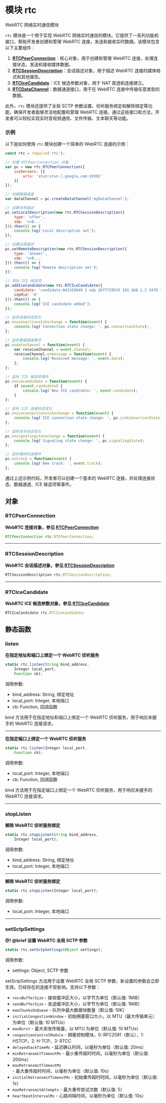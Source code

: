 # 模块 rtc
WebRTC 网络实时通信模块

`rtc` 模块是一个用于实现 WebRTC 网络实时通信的模块。它提供了一系列功能和接口，帮助开发者创建和管理 WebRTC 连接，发送和接收实时数据。该模块包含以下主要组件：

1. **[RTCPeerConnection](../../object/ifs/RTCPeerConnection.md)**：核心对象，用于创建和管理 WebRTC 连接，处理连接状态，发送和接收媒体数据。
2. **[RTCSessionDescription](../../object/ifs/RTCSessionDescription.md)**：会话描述对象，用于描述 WebRTC 连接的媒体格式和其他属性。
3. **[RTCIceCandidate](../../object/ifs/RTCIceCandidate.md)**：ICE 候选参数对象，用于 NAT 穿透和连接建立。
4. **[RTCDataChannel](../../object/ifs/RTCDataChannel.md)**：数据通道接口，用于在 WebRTC 连接中传输任意类型的数据。

此外，`rtc` 模块还提供了全局 SCTP 参数设置、侦听服务绑定和解除绑定等功能，确保开发者能够灵活地配置和管理 WebRTC 连接。通过这些接口和方法，开发者可以轻松实现实时音视频通信、文件传输、文本聊天等功能。

### 示例

以下是如何使用 `rtc` 模块创建一个简单的 WebRTC 连接的示例：

```JavaScript
const rtc = require('rtc');

// 创建 RTCPeerConnection 对象
var pc = new rtc.RTCPeerConnection({
    iceServers: [{
        urls: 'stun:stun.l.google.com:19302'
    }]
});

// 创建数据通道
var dataChannel = pc.createDataChannel('myDataChannel');

// 设置本地描述
pc.setLocalDescription(new rtc.RTCSessionDescription({
    type: 'offer',
    sdp: 'v=0...'
})).then(() => {
    console.log('Local description set');
});

// 设置远程描述
pc.setRemoteDescription(new rtc.RTCSessionDescription({
    type: 'answer',
    sdp: 'v=0...'
})).then(() => {
    console.log('Remote description set');
});

// 添加 ICE 候选项
pc.addIceCandidate(new rtc.RTCIceCandidate({
    candidate: 'candidate:842163049 1 udp 1677729535 192.168.1.2 3478 typ srflx raddr 0.0.0.0 rport 0 generation 0 ufrag abc network-id 1',
    sdpMid: '0'
})).then(() => {
    console.log('ICE candidate added');
});

// 监听连接状态变化
pc.onconnectionstatechange = function(event) {
    console.log('Connection state change: ', pc.connectionState);
};

// 监听数据通道事件
pc.ondatachannel = function(event) {
    var receiveChannel = event.channel;
    receiveChannel.onmessage = function(event) {
        console.log('Received message: ', event.data);
    };
};

// 监听 ICE 候选项事件
pc.onicecandidate = function(event) {
    if (event.candidate) {
        console.log('New ICE candidate: ', event.candidate);
    }
};

// 监听 ICE 连接状态变化
pc.oniceconnectionstatechange = function(event) {
    console.log('ICE connection state change: ', pc.iceConnectionState);
};

// 监听信令状态变化
pc.onsignalingstatechange = function(event) {
    console.log('Signaling state change: ', pc.signalingState);
};

// 监听媒体轨道事件
pc.ontrack = function(event) {
    console.log('New track: ', event.track);
};
```

通过上述示例代码，开发者可以创建一个基本的 WebRTC 连接，并处理连接状态、数据通道、ICE 候选项等事件。

## 对象
        
### RTCPeerConnection
**WebRTC 连接对象，参见 [RTCPeerConnection](../../object/ifs/RTCPeerConnection.md)**

```JavaScript
RTCPeerConnection rtc.RTCPeerConnection;
```

--------------------------
### RTCSessionDescription
**WebRTC 会话描述对象，参见 [RTCSessionDescription](../../object/ifs/RTCSessionDescription.md)**

```JavaScript
RTCSessionDescription rtc.RTCSessionDescription;
```

--------------------------
### RTCIceCandidate
**WebRTC ICE 候选参数对象，参见 [RTCIceCandidate](../../object/ifs/RTCIceCandidate.md)**

```JavaScript
RTCIceCandidate rtc.RTCIceCandidate;
```

## 静态函数
        
### listen
**在指定地址和端口上绑定一个 WebRTC 侦听服务**

```JavaScript
static rtc.listen(String bind_address,
    Integer local_port,
    Function cb);
```

调用参数:
* bind_address: String, 绑定地址
* local_port: Integer, 本地端口
* cb: Function, 回调函数

bind 方法用于在指定地址和端口上绑定一个 WebRTC 侦听服务，用于响应未握手的 WebRTC 连接请求。

--------------------------
**在指定端口上绑定一个 WebRTC 侦听服务**

```JavaScript
static rtc.listen(Integer local_port,
    Function cb);
```

调用参数:
* local_port: Integer, 本地端口
* cb: Function, 回调函数

bind 方法用于在指定端口上绑定一个 WebRTC 侦听服务，用于响应未握手的 WebRTC 连接请求。

--------------------------
### stopListen
**解除 WebRTC 侦听服务绑定**

```JavaScript
static rtc.stopListen(String bind_address,
    Integer local_port);
```

调用参数:
* bind_address: String, 绑定地址
* local_port: Integer, 本地端口

--------------------------
**解除 WebRTC 侦听服务绑定**

```JavaScript
static rtc.stopListen(Integer local_port);
```

调用参数:
* local_port: Integer, 本地端口

--------------------------
### setSctpSettings
**@! @brief 设置 WebRTC 全局 SCTP 参数**

```JavaScript
static rtc.setSctpSettings(Object settings);
```

调用参数:
* settings: Object, SCTP 参数

setSctpSettings 方法用于设置 WebRTC 全局 SCTP 参数，新设置的参数会立即生效。已经存在的连接不受影响。支持以下参数：
   - `recvBufferSize` - 接收缓冲区大小，以字节为单位（默认值: 1MiB）
   - `sendBufferSize` - 发送缓冲区大小，以字节为单位（默认值: 1MiB）
   - `maxChunksOnQueue` - 队列中最大数据块数量（默认值: 10K）
   - `initialCongestionWindow` - 初始拥塞窗口大小，以 MTU（最大传输单元）为单位（默认值: 10 MTUs）
   - `maxBurst` - 最大突发传输量，以 MTU 为单位（默认值: 10 MTUs）
   - `congestionControlModule` - 拥塞控制模块，0: RFC2581（默认），1: HSTCP，2: H-TCP，3: RTCC
   - `delayedSackTimeMs` - 延迟确认时间，以毫秒为单位（默认值: 20ms）
   - `minRetransmitTimeoutMs` - 最小重传超时时间，以毫秒为单位（默认值: 200ms）
   - `maxRetransmitTimeoutMs` - 最大重传超时时间，以毫秒为单位（默认值: 10s）
   - `initialRetransmitTimeoutMs` - 初始重传超时时间，以毫秒为单位（默认值: 1s）
   - `maxRetransmitAttempts` - 最大重传尝试次数（默认值: 5）
   - `heartbeatIntervalMs` - 心跳间隔时间，以毫秒为单位（默认值: 10s）

